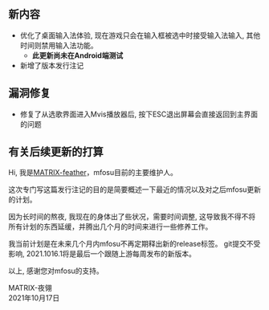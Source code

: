 ## 新内容
* 优化了桌面输入法体验, 现在游戏只会在输入框被选中时接受输入法输入, 其他时间则禁用输入法功能。
    * **此更新尚未在Android端测试**
* 新增了版本发行注记

## 漏洞修复
* 修复了从选歌界面进入Mvis播放器后, 按下ESC退出屏幕会直接返回到主界面的问题

## 有关后续更新的打算

Hi, 我是[MATRIX-feather](https://osu.ppy.sh/users/13870362)，mfosu目前的主要维护人。

这次专门写这篇发行注记的目的是简要概述一下最近的情况以及对之后mfosu更新的计划。

因为长时间的熬夜, 我现在的身体出了些状况，需要时间调整, 这导致我不得不将所有计划的东西延缓，并腾出几个月的时间来进行一些修养工作。

我当前计划是在未来几个月内mfosu不再定期释出新的release标签。 git提交不受影响, 2021.1016.1将是最后一个跟随上游每周发布的新版本。

以上, 感谢您对mfosu的支持。

MATRIX-夜翎<br>
2021年10月17日